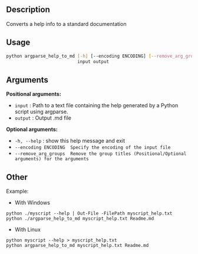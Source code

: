 ## Description
Converts a help info to a standard documentation



## Usage 
```bash
python argparse_help_to_md [-h] [--encoding ENCODING] [--remove_arg_groups]
                           input output
```

## Arguments
**Positional arguments:**
 * `input` : Path to a text file containing the help generated by a Python script using argparse.
 * `output` : Output .md file

**Optional arguments:**
 * `-h, --help` : show this help message and exit
 * `--encoding ENCODING  Specify the encoding of the input file`
 * `--remove_arg_groups  Remove the group titles (Positional/Optional arguments) for the arguments`

## Other
Example:
 * With Windows

```
python ./myscript --help | Out-File -FilePath myscript_help.txt
python ./argparse_help_to_md myscript_help.txt Readme.md
```

 * With Linux
```
python myscript --help > myscript_help.txt
python argparse_help_to_md myscript_help.txt Readme.md
```
